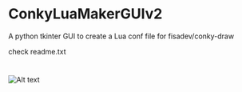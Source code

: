 # ConkyLuaMakerGUIv2


A python tkinter GUI to create a Lua conf file for fisadev/conky-draw 

check readme.txt
#
![Alt text](Daguhh/ConkyLuaMakerGUIv2/blob/master/pythonGUI_conkypreview.png?raw=true "Optional Title")
